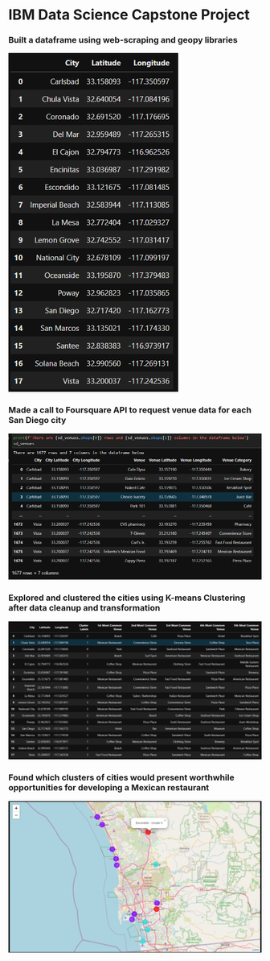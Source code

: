 # IBM Data Science Capstone Project

### Built a dataframe using web-scraping and geopy libraries
![dataframe](https://github.com/jbizzlefoshizzle/IBM_Capstone_Project/blob/master/Images/dataframe.PNG)
### Made a call to Foursquare API to request venue data for each San Diego city
![api request](https://github.com/jbizzlefoshizzle/IBM_Capstone_Project/blob/master/Images/foursquare%20table.PNG)
### Explored and clustered the cities using K-means Clustering after data cleanup and transformation
![k-means clustering](https://github.com/jbizzlefoshizzle/IBM_Capstone_Project/blob/master/Images/k-means%20table.PNG)
### Found which clusters of cities would present worthwhile opportunities for developing a Mexican restaurant
![folium map](https://github.com/jbizzlefoshizzle/IBM_Capstone_Project/blob/master/Images/map.PNG)
